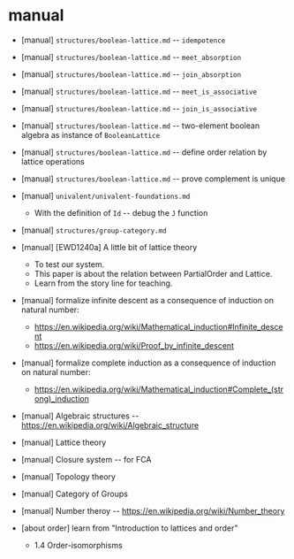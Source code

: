 # manual

- [manual] `structures/boolean-lattice.md` -- `idempotence`

- [manual] `structures/boolean-lattice.md` -- `meet_absorption`
- [manual] `structures/boolean-lattice.md` -- `join_absorption`

- [manual] `structures/boolean-lattice.md` -- `meet_is_associative`
- [manual] `structures/boolean-lattice.md` -- `join_is_associative`

- [manual] `structures/boolean-lattice.md` -- two-element boolean algebra as instance of `BooleanLattice`
- [manual] `structures/boolean-lattice.md` -- define order relation by lattice operations
- [manual] `structures/boolean-lattice.md` -- prove complement is unique

- [manual] `univalent/univalent-foundations.md`

  - With the definition of `Id` -- debug the `J` function

- [manual] `structures/group-category.md`

- [manual] [EWD1240a] A little bit of lattice theory

  - To test our system.
  - This paper is about the relation between PartialOrder and Lattice.
  - Learn from the story line for teaching.

- [manual] formalize infinite descent as a consequence of induction on natural number:

  - https://en.wikipedia.org/wiki/Mathematical_induction#Infinite_descent
  - https://en.wikipedia.org/wiki/Proof_by_infinite_descent

- [manual] formalize complete induction as a consequence of induction on natural number:

  - https://en.wikipedia.org/wiki/Mathematical_induction#Complete_(strong)_induction

- [manual] Algebraic structures -- https://en.wikipedia.org/wiki/Algebraic_structure
- [manual] Lattice theory
- [manual] Closure system -- for FCA
- [manual] Topology theory
- [manual] Category of Groups
- [manual] Number theroy -- https://en.wikipedia.org/wiki/Number_theory

- [about order] learn from "Introduction to lattices and order"

  - 1.4 Order-isomorphisms
